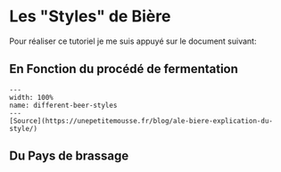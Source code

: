 # Les "Styles" de Bière

Pour réaliser ce tutoriel je me suis appuyé sur le document suivant: []()

## En Fonction du procédé de fermentation


```{figure} Docs/ale-famille-1024x636.jpg
---
width: 100%
name: different-beer-styles
---
[Source](https://unepetitemousse.fr/blog/ale-biere-explication-du-style/)
```

## Du Pays de brassage

